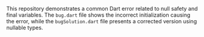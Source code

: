 This repository demonstrates a common Dart error related to null safety and final variables. The `bug.dart` file shows the incorrect initialization causing the error, while the `bugSolution.dart` file presents a corrected version using nullable types.